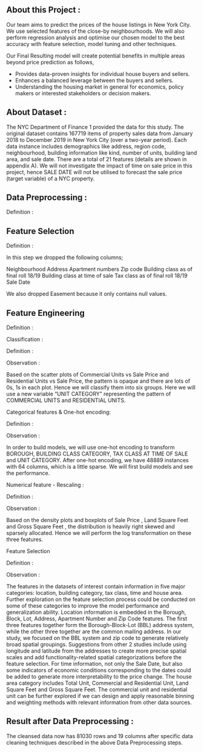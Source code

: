 ## About this Project : 

Our team aims to predict the prices of the house listings in New York City. 
We use selected features of the close-by neighbourhoods. We will also perform regression analysis and optimise our chosen model to the best accuracy with feature selection, model tuning and other techniques. 

Our Final Resulting model will create potential benefits in multiple areas beyond price prediction as follows,

- Provides data-proven insights for individual house buyers and sellers.
- Enhances a balanced leverage between the buyers and sellers.
- Understanding the housing market in general for economics, policy makers or interested stakeholders or decision makers.

## About Dataset :

The NYC Department of Finance 1 provided the data for this study. 
The original dataset contains 167719 items of property sales data from January 2018 to December 2019 in New York City (over a two-year period). 
Each data instance includes demographics like address, region code, neighbourhood, building information like kind, number of units, building land area, and sale date. 
There are a total of 21 features (details are shown in appendix A). 
We will not investigate the impact of time on sale price in this project, hence SALE DATE will not be utilised to forecast the sale price (target variable) of a NYC property. 

## Data Preprocessing :

Definition : 




## Feature Selection 

Definition : 

In this step we dropped the following columns;

Neighbourhood 
Address
Apartment numbers
Zip code
Building class as of final roll 18/19
Building class at time of sale
Tax class as of final roll 18/19
Sale Date

We also dropped Easement because it only contains null values.

## Feature Engineering

Definition : 

Classification :

Definition : 


Observation :

Based on the scatter plots of Commercial Units vs Sale Price and Residential Units vs Sale
Price, the pattern is opaque and there are lots of 0s, 1s in each plot. Hence we will classify them into six
groups. Here we will use a new variable “UNIT CATEGORY” representing the pattern of COMMERCIAL UNITS and RESIDENTIAL UNITS.

Categorical features & One-hot encoding: 

Definition :


Observation :

In order to build models, we will use one-hot encoding to transform BOROUGH, BUILDING CLASS CATEGORY, TAX CLASS AT TIME OF SALE and UNIT CATEGORY.
After one-hot encoding, we have 48889 instances with 64 columns, which is a little sparse. We will first
build models and see the performance.

Numerical feature - Rescaling : 

Definition : 


Observation :

Based on the density plots and boxplots of Sale Price , Land Square Feet and
Gross Square Feet , the distribution is heavily right skewed and sparsely allocated. Hence we will perform
the log transformation on these three features.

Feature Selection

Definition : 


Observation :

The features in the datasets of interest contain information in five major categories: location, building category, tax class, time and house area. 
Further exploration on the feature selection process could be conducted on some of these categories to improve the model performance and generalization
ability. Location information is embedded in the Borough, Block, Lot, Address, Apartment Number and Zip Code features. The first three features together form the Borough-Block-Lot (BBL) address system,
while the other three together are the common mailing address. In our study, we focused on the BBL system and zip code to generate relatively broad spatial groupings. Suggestions from other 2 studies
include using longitude and latitude from the addresses to create more precise spatial scales and add functionality-related spatial categorizations before the feature selection. For time information, not only
the Sale Date, but also some indicators of economic conditions corresponding to the dates could be added to generate more interpretability to the price change. The house area category includes Total
Unit, Commercial and Residential Unit, Land Square Feet and Gross Square Feet. The commercial unit and residential unit can be further explored if we can design and apply reasonable binning and
weighting methods with relevant information from other data sources.

## Result after Data Preprocessing : 

The cleansed data now has 81030 rows and 19 columns after specific data cleaning techniques described in the above Data Preprocessing steps.



